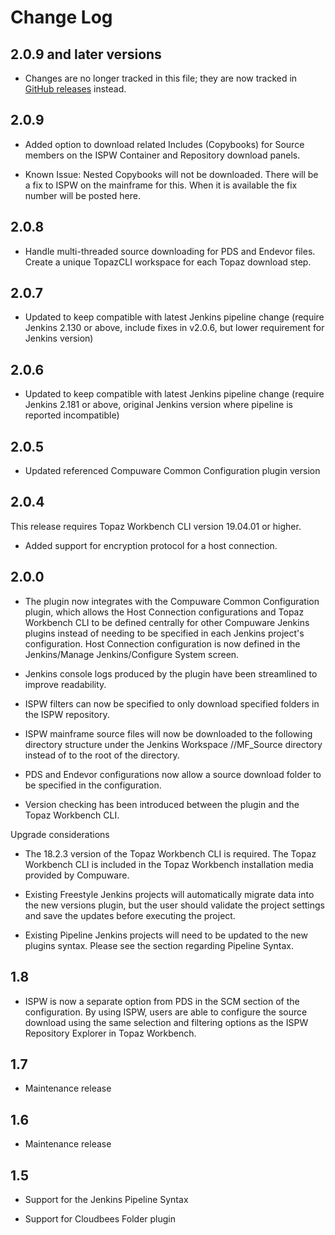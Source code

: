 Change Log
=========

2.0.9 and later versions
------

- Changes are no longer tracked in this file; they are now tracked in [GitHub releases](https://github.com/jenkinsci/compuware-scm-downloader-plugin/releases) instead.

2.0.9
------

- Added option to download related Includes (Copybooks) for Source members on the ISPW Container and Repository download panels.

- Known Issue: Nested Copybooks will not be downloaded. There will be a fix to ISPW on the mainframe for this. When it is available the fix number will be posted here.

2.0.8
------

- Handle multi-threaded source downloading for PDS and Endevor files. Create a unique TopazCLI workspace for each Topaz download step. 

2.0.7
------

- Updated to keep compatible with latest Jenkins pipeline change (require Jenkins 2.130 or above, include fixes in v2.0.6, but lower requirement for Jenkins version)

2.0.6
------

- Updated to keep compatible with latest Jenkins pipeline change (require Jenkins 2.181 or above, original Jenkins version where pipeline is reported incompatible)

2.0.5
------

- Updated referenced Compuware Common Configuration plugin version

2.0.4
------

This release requires Topaz Workbench CLI version 19.04.01 or higher.

- Added support for encryption protocol for a host connection.

2.0.0
------

- The plugin now integrates with the Compuware Common Configuration plugin, which allows the Host Connection configurations and Topaz Workbench CLI to be defined centrally for other Compuware Jenkins plugins instead of needing to be specified in each Jenkins project's configuration. Host Connection configuration is now defined in the Jenkins/Manage Jenkins/Configure System screen.
 
- Jenkins console logs produced by the plugin have been streamlined to improve readability.

- ISPW filters can now be specified to only download specified folders in the ISPW repository.

- ISPW mainframe source files will now be downloaded to the following directory structure under the Jenkins Workspace <Jenkins Project>/<ISPW Application Name>/MF_Source directory instead of to the root of the <ISPW Application Name> directory.

- PDS and Endevor configurations now allow a source download folder to be specified in the configuration.

- Version checking has been introduced between the plugin and the Topaz Workbench CLI.

Upgrade considerations

- The 18.2.3 version of the Topaz Workbench CLI is required. The Topaz Workbench CLI is included in the Topaz Workbench installation media provided by Compuware.

- Existing Freestyle Jenkins projects will automatically migrate data into the new versions plugin, but the user should validate the project settings and save the updates before executing the project.

- Existing Pipeline Jenkins projects will need to be updated to the new plugins syntax. Please see the section regarding Pipeline Syntax.

1.8
------

- ISPW is now a separate option from PDS in the SCM section of the configuration. By using ISPW, users are able to configure the source download using the same selection and filtering options as the ISPW Repository Explorer in Topaz Workbench.

1.7
------

- Maintenance release

1.6
------

- Maintenance release

1.5
------

- Support for the Jenkins Pipeline Syntax

- Support for Cloudbees Folder plugin
